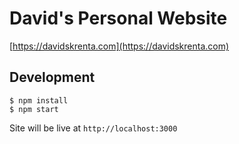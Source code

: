 # David's Personal Website

[https://davidskrenta.com](https://davidskrenta.com)

## Development

```
$ npm install
$ npm start
```

Site will be live at `http://localhost:3000`
